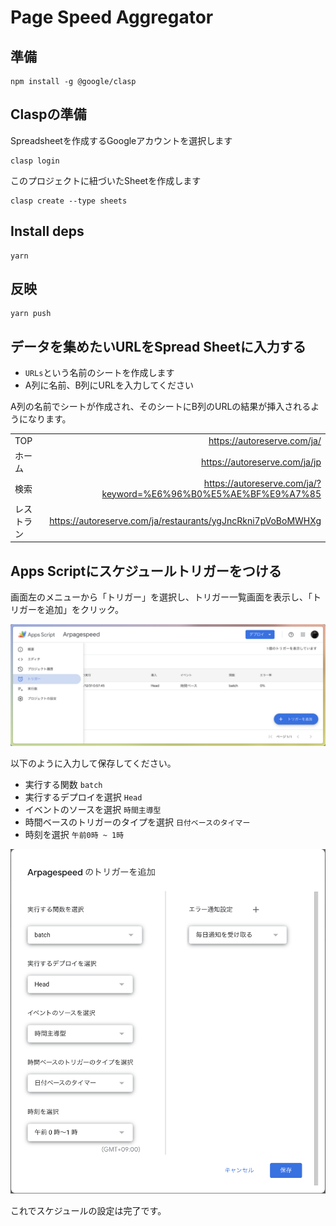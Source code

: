 # Page Speed Aggregator

## 準備
```
npm install -g @google/clasp
```

## Claspの準備

Spreadsheetを作成するGoogleアカウントを選択します
```
clasp login
```

このプロジェクトに紐づいたSheetを作成します
```
clasp create --type sheets
```

## Install deps
```
yarn
```

## 反映
```
yarn push
```

## データを集めたいURLをSpread Sheetに入力する
- `URLs`という名前のシートを作成します
- A列に名前、B列にURLを入力してください

A列の名前でシートが作成され、そのシートにB列のURLの結果が挿入されるようになります。

|  |  |
|:-----------|------------:|
| TOP       | https://autoreserve.com/ja/        |
| ホーム     | https://autoreserve.com/ja/jp      |
| 検索       | https://autoreserve.com/ja/?keyword=%E6%96%B0%E5%AE%BF%E9%A7%85 |
| レストラン  | https://autoreserve.com/ja/restaurants/ygJncRkni7pVoBoMWHXg |

## Apps Scriptにスケジュールトリガーをつける

画面左のメニューから「トリガー」を選択し、トリガー一覧画面を表示し、「トリガーを追加」をクリック。

![代替テキスト](./assets/schedules/1.png)

以下のように入力して保存してください。

- 実行する関数 `batch`
- 実行するデプロイを選択 `Head`
- イベントのソースを選択 `時間主導型`
- 時間ベースのトリガーのタイプを選択 `日付ベースのタイマー`
- 時刻を選択 `午前0時 ~ 1時`

![代替テキスト](./assets/schedules/2.png)

これでスケジュールの設定は完了です。